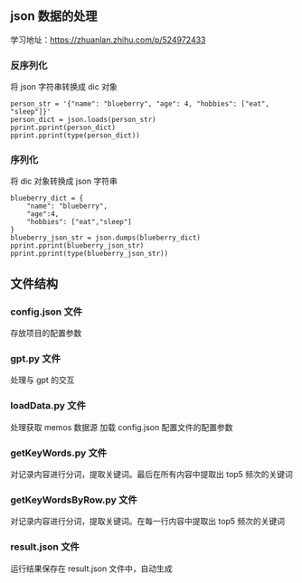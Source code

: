 ## json 数据的处理

学习地址：https://zhuanlan.zhihu.com/p/524972433

### 反序列化

将 json 字符串转换成 dic 对象

```
person_str = '{"name": "blueberry", "age": 4, "hobbies": ["eat", "sleep"]}'
person_dict = json.loads(person_str)
pprint.pprint(person_dict)
pprint.pprint(type(person_dict))
```

### 序列化

将 dic 对象转换成 json 字符串

```
blueberry_dict = {
    "name": "blueberry",
    "age":4,
    "hobbies": ["eat","sleep"]
}
blueberry_json_str = json.dumps(blueberry_dict)
pprint.pprint(blueberry_json_str)
pprint.pprint(type(blueberry_json_str))
```

## 文件结构

### config.json 文件

存放项目的配置参数

### gpt.py 文件

处理与 gpt 的交互

### loadData.py 文件

处理获取 memos 数据源
加载 config.json 配置文件的配置参数

### getKeyWords.py 文件

对记录内容进行分词，提取关键词。最后在所有内容中提取出 top5 频次的关键词

### getKeyWordsByRow.py 文件

对记录内容进行分词，提取关键词。在每一行内容中提取出 top5 频次的关键词

### result.json 文件

运行结果保存在 result.json 文件中，自动生成
